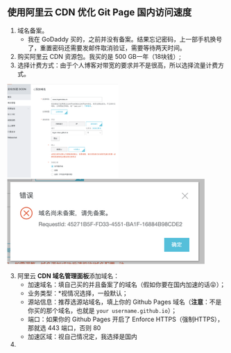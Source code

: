 ## 使用阿里云 CDN 优化 Git Page 国内访问速度

1. 域名备案。
   - 我在 GoDaddy 买的，之前并没有备案。结果忘记密码，上一部手机换号了，重置密码还需要发邮件取消验证，需要等待两天时间。
2. 购买阿里云 CDN 资源包。我买的是 500 GB一年（18块钱）;
3. 选择计费方式：由于个人博客对带宽的要求并不是很高，所以选择流量计费方式。

<img src="./../assets/images/cdn/add-domain-adliyun.png" alt="全站加速添加域名" style="zoom:25%;" />

<img src="./../assets/images/cdn/dns-beian-alert.png" alt="image-20200825223737360" style="zoom:50%;" />

3. 阿里云 **CDN 域名管理面板**添加域名：
   - 加速域名：填自己买的并且备案了的域名（假如你要在国内加速的话😝）；
   - 业务类型：*视情况选择，一般默认；
   - 源站信息：推荐选源站域名，填上你的 Github Pages 域名（**注意**：不是你买的那个域名，也就是 `your username.github.io`）；
   - 端口：如果你的 Github Pages 开启了 Enforce HTTPS（强制HTTPS），那就选 443 端口，否则 80
   - 加速区域：视自己情况定，我选择是国内
4. 